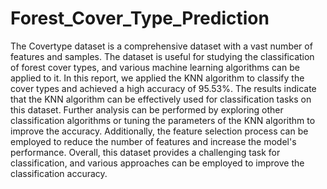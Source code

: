 # Forest_Cover_Type_Prediction

The Covertype dataset is a comprehensive dataset with a vast number of features and samples. The dataset is useful for studying the classification of forest cover types, and various machine learning algorithms can be applied to it. In this report, we applied the KNN algorithm to classify the cover types and achieved a high accuracy of 95.53%. The results indicate that the KNN algorithm can be effectively used for classification tasks on this dataset. Further analysis can be performed by exploring other classification algorithms or tuning the parameters of the KNN algorithm to improve the accuracy. Additionally, the feature selection process can be employed to reduce the number of features and increase the model's performance. Overall, this dataset provides a challenging task for classification, and various approaches can be employed to improve the classification accuracy.


